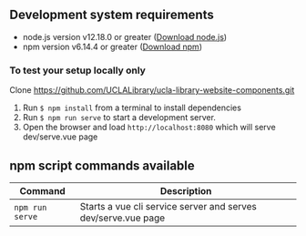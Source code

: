 ## Development system requirements

 - node.js version v12.18.0 or greater ([Download node.js](https://nodejs.org/en/download/))
 - npm version v6.14.4 or greater ([Download npm](https://nodejs.org/en/download/))

### To test your setup locally only

Clone https://github.com/UCLALibrary/ucla-library-website-components.git
1. Run `$ npm install` from a terminal to install dependencies
1. Run `$ npm run serve` to start a development server.
1. Open the  browser and load  `http://localhost:8080` which will serve dev/serve.vue page

## npm script commands available

| Command | Description |
|---|---|
| `npm run serve` | Starts a vue cli service server and serves dev/serve.vue page |
